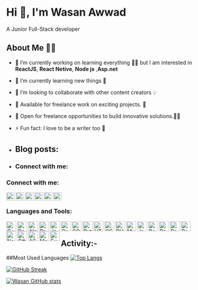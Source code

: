 # Hi 👋, I'm Wasan Awwad
A Junior Full-Stack developer 

<!--
**WA-A/WA-A** is a ✨ _special_ ✨ repository because its `README.md` (this file) appears on your GitHub profile.

Here are some ideas to get you started:
-->
## About Me 👨‍💻
- 🔭 I’m currently working on learning everything 👨‍💻 but I am interested in  **ReactJS**, **React Netive**, **Node js** ,**Asp.net**
- 🌱 I’m currently learning new things 🧠
- 👯 I’m looking to collaborate with other content creators 💡
- 🤝 Available for freelance work on exciting projects. 🌟
- 🚀 Open for freelance opportunities to build innovative solutions.👨‍💻
- ⚡ Fun fact: I love to be a writer too 💼

- ## Blog posts:
- ### Connect with me:
### Connect with me:
[<img align="left" alt="LinkedIn" width="22px" src="https://cdn.jsdelivr.net/npm/simple-icons@v3/icons/linkedin.svg" />](in/wasan-awwad-607a07241)
[<img align="left" alt="Twitter" width="22px" src="https://cdn.jsdelivr.net/npm/simple-icons@v3/icons/twitter.svg" />]([https://twitter.com/your-twitter-handle](https://x.com/WasanAwwad))
[<img align="left" alt="Facebook" width="22px" src="https://cdn.jsdelivr.net/npm/simple-icons@v3/icons/facebook.svg" />]([https://www.facebook.com/your-facebook-username](https://www.facebook.com/wasan.awwad.9?mibextid=LQQJ4d))
[<img align="left" alt="Instagram" width="22px" src="https://cdn.jsdelivr.net/npm/simple-icons@v3/icons/instagram.svg" />]([https://www.instagram.com/your-instagram-username](https://www.instagram.com/wasan.a.awwad/profilecard/?igsh=ZXd5dmFlMHhhbnAy))
[<img align="left" alt="HackerRank" width="22px" src="https://cdn.jsdelivr.net/npm/simple-icons@v3/icons/hackerrank.svg" />]([https://www.hackerrank.com/your-hackerrank-username](https://www.hackerrank.com/profile/nnu_ce_12042150))
[<img align="left" alt="Codeforces" width="22px" src="https://cdn.jsdelivr.net/npm/simple-icons@v3/icons/codeforces.svg" />]([https://codeforces.com/profile/your-codeforces-username](https://codeforces.com/profile/wasanawwad))

<br />

### Languages and Tools:
[<img align="left" alt="C++" width="26px" src="https://cdn.jsdelivr.net/npm/simple-icons@v3/icons/cplusplus.svg" />](https://cplusplus.com/)
[<img align="left" alt="Data Structure" width="26px" src="https://cdn.jsdelivr.net/npm/simple-icons@v3/icons/datastax.svg" />](https://en.wikipedia.org/wiki/Data_structure)
[<img align="left" alt="Algorithm" width="26px" src="https://cdn.jsdelivr.net/npm/simple-icons@v3/icons/algolia.svg" />](https://en.wikipedia.org/wiki/Algorithm)
[<img align="left" alt="Problem Solving" width="26px" src="https://cdn.jsdelivr.net/npm/simple-icons@v3/icons/codeforces.svg" />](https://codeforces.com/)
[<img align="left" alt="Java" width="26px" src="https://cdn.jsdelivr.net/npm/simple-icons@v3/icons/java.svg" />](https://www.java.com/)
[<img align="left" alt="Oracle" width="26px" src="https://cdn.jsdelivr.net/npm/simple-icons@v3/icons/oracle.svg" />](https://www.oracle.com/)
[<img align="left" alt="SQL" width="26px" src="https://cdn.jsdelivr.net/npm/simple-icons@v3/icons/mysql.svg" />](https://www.mysql.com/)
[<img align="left" alt="Python" width="26px" src="https://cdn.jsdelivr.net/npm/simple-icons@v3/icons/python.svg" />](https://www.python.org/)
[<img align="left" alt="HTML" width="26px" src="https://cdn.jsdelivr.net/npm/simple-icons@v3/icons/html5.svg" />](https://developer.mozilla.org/en-US/docs/Web/HTML)
[<img align="left" alt="CSS" width="26px" src="https://cdn.jsdelivr.net/npm/simple-icons@v3/icons/css3.svg" />](https://developer.mozilla.org/en-US/docs/Web/CSS)
[<img align="left" alt="PHP" width="26px" src="https://cdn.jsdelivr.net/npm/simple-icons@v3/icons/php.svg" />](https://www.php.net/)
[<img align="left" alt="MySQL" width="26px" src="https://cdn.jsdelivr.net/npm/simple-icons@v3/icons/mysql.svg" />](https://www.mysql.com/)
[<img align="left" alt="JavaScript" width="26px" src="https://cdn.jsdelivr.net/npm/simple-icons@v3/icons/javascript.svg" />](https://developer.mozilla.org/en-US/docs/Web/JavaScript)
[<img align="left" alt="Bootstrap" width="26px" src="https://cdn.jsdelivr.net/npm/simple-icons@v3/icons/bootstrap.svg" />](https://getbootstrap.com/)
[<img align="left" alt="React" width="26px" src="https://cdn.jsdelivr.net/npm/simple-icons@v3/icons/react.svg" />](https://reactjs.org/)
[<img align="left" alt="React Native" width="26px" src="https://cdn.jsdelivr.net/npm/simple-icons@v3/icons/react.svg" />](https://reactnative.dev/)
[<img align="left" alt="Redux" width="26px" src="https://cdn.jsdelivr.net/npm/simple-icons@v3/icons/redux.svg" />](https://redux.js.org/)
[<img align="left" alt="Node.js" width="26px" src="https://cdn.jsdelivr.net/npm/simple-icons@v3/icons/node-dot-js.svg" />](https://nodejs.org/)
[<img align="left" alt="C#" width="26px" src="https://cdn.jsdelivr.net/npm/simple-icons@v3/icons/csharp.svg" />](https://learn.microsoft.com/en-us/dotnet/csharp/)
[<img align="left" alt="ASP.NET" width="26px" src="https://cdn.jsdelivr.net/npm/simple-icons@v3/icons/dot-net.svg" />](https://dotnet.microsoft.com/)
[<img align="left" alt="MongoDB" width="26px" src="https://cdn.jsdelivr.net/npm/simple-icons@v3/icons/mongodb.svg" />](https://www.mongodb.com/)
[<img align="left" alt="Express.js" width="26px" src="https://cdn.jsdelivr.net/npm/simple-icons@v3/icons/express.svg" />](https://expressjs.com/)

<br />

## Activity:-

##Most Used Languages
[![Top Langs](https://github-readme-stats.vercel.app/api/top-langs/?username=WA-A&layout=compact)](https://github.com/anuraghazra/github-readme-stats)


<!-- GitHub Streak Stats -->
[![GitHub Streak](https://streak-stats.demolab.com/?user=WA-A&theme=dark)](https://git.io/streak-stats)

<!-- GitHub Stats -->
[![Wasan GitHub stats](https://github-readme-stats.vercel.app/api?username=WA-A&show_icons=true&theme=dark)](https://github.com/anuraghazra/github-readme-stats)








